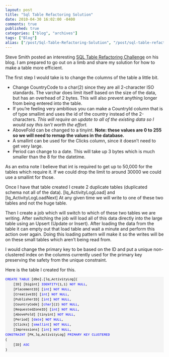 ```yaml
---
layout: post
title: "Sql Table Refactoring Solution"
date: 2010-04-30 16:02:00 -0400
comments: true
published: true
categories: ["blog", "archives"]
tags: ["Blog"]
alias: ["/post/Sql-Table-Refactoring-Solution", "/post/sql-table-refactoring-solution"]
---
```

<!-- more -->

<p>Steve Smith posted an interesting <a href="http://stevesmithblog.com/blog/sql-table-refactoring-challenge/" target="_blank">SQL Table Refactoring Challenge</a> on his blog. I am prepared to go out on a limb and share my solution for how to make a table more efficient.</p>
<p>The first step I would take is to change the columns of the table a little bit.</p>
<ul>
<li>Change CountryCode to a char(2) since they are all 2-character ISO standards. The varchar does limit itself based on the size of the data, but has an overhead of 2 bytes. This will also prevent anything longer from being entered into the table.</li>
<li>If you&rsquo;re feeling very ambitious you can make a CountryId column that is of type smallint and uses the id of the country instead of the 2-characters. <em>This will require an update to all of the existing data so I would say this isn&rsquo;t worth the effort.</em></li>
<li>AboveFold can be changed to a tinyint. <strong>Note: these values are 0 to 255 so we will need to remap the values in the database.</strong></li>
<li>A smallint can be used for the Clicks column, since it doesn&rsquo;t need to get very large.</li>
<li>Period can change to a date. This will take up 3 bytes which is much smaller than the 8 for the datetime.</li>
</ul>
<p>As an extra note I believe that int is required to get up to 50,000 for the tables which require it. If we could drop the limit to around 30000 we could use a smallint for those.</p>
<p>Once I have that table created I create 2 duplicate tables (duplicated schema not all of the data). [lq_ActivityLogLoad] and [lq_ActivityLogLoadNext] At any given time we will write to one of these two tables and not the huge table.</p>
<p>Then I create a job which will switch to which of these two tables we are writing. After switching the job will load all of this data directly into the large table using an Upsert (Update or Insert). After loading the data from the table it can empty out that load table and wait a minute and perform this action over again. Doing this loading pattern will make it so the writes will be on these small tables which aren&rsquo;t being read from.</p>
<p>I would change the primary key to be based on the ID and put a unique non-clustered index on the columns currently used for the primary key preserving the safety from the unique constraint.</p>
<p>Here is the table I created for this.</p>
<div>
<pre id="codeSnippet" style="text-align: left; line-height: 12pt; background-color: #f4f4f4; margin: 0em; width: 100%; font-family: 'Courier New', courier, monospace; direction: ltr; color: black; font-size: 8pt; overflow: visible; border-style: none; padding: 0px;"><span style="color: #0000ff">CREATE</span> <span style="color: #0000ff">TABLE</span> [dbo].[lq_ActivityLog](<br />    [ID] [bigint] <span style="color: #0000ff">IDENTITY</span>(1,1) <span style="color: #0000ff">NOT</span> <span style="color: #0000ff">NULL</span>,<br />    [PlacementID] [<span style="color: #0000ff">int</span>] <span style="color: #0000ff">NOT</span> <span style="color: #0000ff">NULL</span>,<br />    [CreativeID] [<span style="color: #0000ff">int</span>] <span style="color: #0000ff">NOT</span> <span style="color: #0000ff">NULL</span>,<br />    [PublisherID] [<span style="color: #0000ff">int</span>] <span style="color: #0000ff">NOT</span> <span style="color: #0000ff">NULL</span>,<br />    [CountryCode] [<span style="color: #0000ff">char</span>](2) <span style="color: #0000ff">NOT</span> <span style="color: #0000ff">NULL</span>,<br />    [RequestedZoneID] [<span style="color: #0000ff">int</span>] <span style="color: #0000ff">NOT</span> <span style="color: #0000ff">NULL</span>,<br />    [AboveFold] [tinyint] <span style="color: #0000ff">NOT</span> <span style="color: #0000ff">NULL</span>,<br />    [Period] [<span style="color: #0000ff">date</span>] <span style="color: #0000ff">NOT</span> <span style="color: #0000ff">NULL</span>,<br />    [Clicks] [<span style="color: #0000ff">smallint</span>] <span style="color: #0000ff">NOT</span> <span style="color: #0000ff">NULL</span>,<br />    [Impressions] [<span style="color: #0000ff">int</span>] <span style="color: #0000ff">NOT</span> <span style="color: #0000ff">NULL</span>,<br /><span style="color: #0000ff">CONSTRAINT</span> [PK_lq_ActivityLog] <span style="color: #0000ff">PRIMARY</span> <span style="color: #0000ff">KEY</span> <span style="color: #0000ff">CLUSTERED</span> <br />(<br />    [ID] <span style="color: #0000ff">ASC</span><br />)</pre>
</div>
<div>&nbsp;</div>
<div><br /></div>
